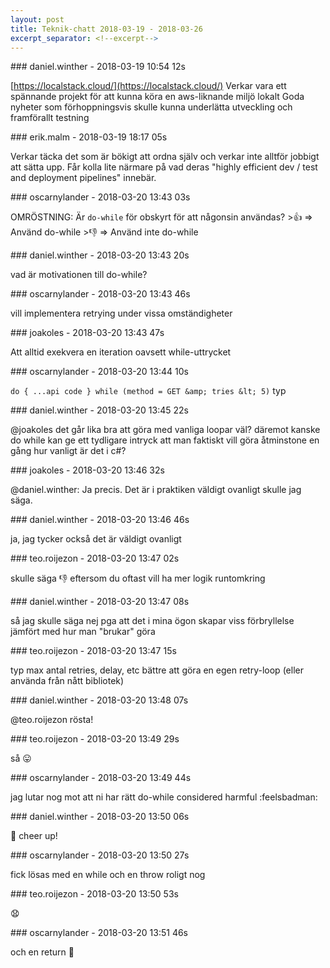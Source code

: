 ```yaml
---
layout: post
title: Teknik-chatt 2018-03-19 - 2018-03-26
excerpt_separator: <!--excerpt-->
---
```

<section class="message" markdown="1">
### daniel.winther - 2018-03-19 10:54 12s

[https://localstack.cloud/](https://localstack.cloud/)
Verkar vara ett spännande projekt för att kunna köra en aws-liknande miljö lokalt
Goda nyheter som förhoppningsvis skulle kunna underlätta utveckling och framförallt testning
</section>
<section class="message" markdown="1">
### erik.malm - 2018-03-19 18:17 05s

Verkar täcka det som är bökigt att ordna själv och verkar inte alltför jobbigt att sätta upp.
Får kolla lite närmare på vad deras "highly efficient dev / test and deployment pipelines" innebär.
</section>
<section class="message" markdown="1">
### oscarnylander - 2018-03-20 13:43 03s

OMRÖSTNING: Är `do-while` för obskyrt för att någonsin användas?
&gt;👍 =&gt; Använd do-while
&gt;👎 =&gt; Använd inte do-while
</section>
<section class="message" markdown="1">
### daniel.winther - 2018-03-20 13:43 20s

vad är motivationen till do-while?
</section>
<section class="message" markdown="1">
### oscarnylander - 2018-03-20 13:43 46s

vill implementera retrying under vissa omständigheter
</section>
<section class="message" markdown="1">
### joakoles - 2018-03-20 13:43 47s

Att alltid exekvera en iteration oavsett while-uttrycket
</section>
<section class="message" markdown="1">
### oscarnylander - 2018-03-20 13:44 10s

`do { ...api code } while (method = GET &amp; tries &lt; 5)`
typ
</section>
<section class="message" markdown="1">
### daniel.winther - 2018-03-20 13:45 22s

@joakoles det går lika bra att göra med vanliga loopar väl? däremot kanske do while kan ge ett tydligare intryck att man faktiskt vill göra åtminstone en gång
hur vanligt är det i c#?
</section>
<section class="message" markdown="1">
### joakoles - 2018-03-20 13:46 32s

@daniel.winther: Ja precis. Det är i praktiken väldigt ovanligt skulle jag säga.
</section>
<section class="message" markdown="1">
### daniel.winther - 2018-03-20 13:46 46s

ja, jag tycker också det är väldigt ovanligt
</section>
<section class="message" markdown="1">
### teo.roijezon - 2018-03-20 13:47 02s

skulle säga 👎 eftersom du oftast vill ha mer logik runtomkring
</section>
<section class="message" markdown="1">
### daniel.winther - 2018-03-20 13:47 08s

så jag skulle säga nej pga att det i mina ögon skapar viss förbryllelse jämfört med hur man "brukar" göra
</section>
<section class="message" markdown="1">
### teo.roijezon - 2018-03-20 13:47 15s

typ max antal retries, delay, etc
bättre att göra en egen retry-loop (eller använda från nått bibliotek)
</section>
<section class="message" markdown="1">
### daniel.winther - 2018-03-20 13:48 07s

@teo.roijezon rösta!
</section>
<section class="message" markdown="1">
### teo.roijezon - 2018-03-20 13:49 29s

så  😛

<!--excerpt-->
</section>
<section class="message" markdown="1">
### oscarnylander - 2018-03-20 13:49 44s

jag lutar nog mot att ni har rätt
do-while considered harmful :feelsbadman:
</section>
<section class="message" markdown="1">
### daniel.winther - 2018-03-20 13:50 06s

🐧 cheer up!
</section>
<section class="message" markdown="1">
### oscarnylander - 2018-03-20 13:50 27s

fick lösas med en while och en throw roligt nog
</section>
<section class="message" markdown="1">
### teo.roijezon - 2018-03-20 13:50 53s

😧
</section>
<section class="message" markdown="1">
### oscarnylander - 2018-03-20 13:51 46s

och en return 🐧
</section>
